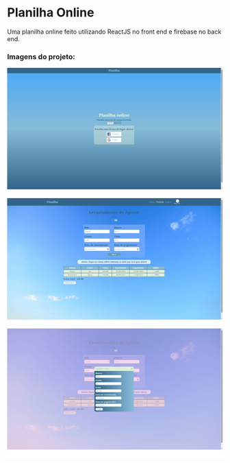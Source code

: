 # Planilha Online
Uma planilha online feito utilizando ReactJS no front end e firebase no back end.
<h3>Imagens do projeto:</h3>
<img src="https://github.com/sian19/Planilha_Online/blob/master/src/assets/projeto1.jpg" />
<img src="https://github.com/sian19/Planilha_Online/blob/master/src/assets/projeto2.jpg" />
<img src="https://github.com/sian19/Planilha_Online/blob/master/src/assets/projeto3.jpg" />
